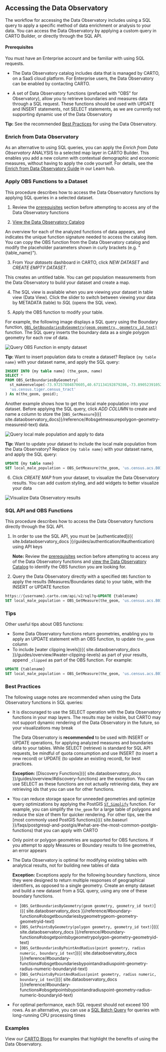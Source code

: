 ## Accessing the Data Observatory

The workflow for accessing the Data Observatory includes using a SQL query to apply a specific method of data enrichment or analysis to your data. You can access the Data Observatory by applying a custom query in CARTO Builder, or directly through the SQL API.

#### Prerequisites

You must have an Enterprise account and be familiar with using SQL requests.

- The Data Observatory catalog includes data that is managed by CARTO, on a SaaS cloud platform. For Enterprise users, the Data Observatory can be enabled by contacting CARTO.

- A set of Data Observatory functions (prefaced with "OBS" for Observatory), allow you to retrieve boundaries and measures data through a SQL request. These functions should be used with UPDATE and INSERT statements, not SELECT statements, as we are currently not supporting dynamic use of the Data Observatory 

**Tip:** See the recommended [Best Practices](#best-practices) for using the Data Observatory.

### Enrich from Data Observatory

As an alternative to using SQL queries, you can apply the _Enrich from Data Observatory_ ANALYSIS to a selected map layer in CARTO Builder. This enables you add a new column with contextual demographic and economic measures, without having to apply the code yourself. For details, see the [Enrich from Data Observatory Guide](https://carto.com/learn/guides/analysis/enrich-from-data-observatory) in our Learn hub.

### Apply OBS Functions to a Dataset

This procedure describes how to access the Data Observatory functions by applying SQL queries in a selected dataset.

1) Review the [prerequisites](#prerequisites) section before attempting to access any of the Data Observatory functions

2) [View the Data Observatory Catalog](https://cartodb.github.io/bigmetadata/index.html)

An overview for each of the analyzed functions of data appears, and indicates the unique function signature needed to access the catalog item. You can copy the OBS function from the Data Observatory catalog and modify the placeholder parameters shown in curly brackets (e.g. "{table_name}").

3) From _Your datasets_ dashboard in CARTO, click _NEW DATASET_ and _CREATE EMPTY DATASET_. 

This creates an untitled table. You can get population measurements from the Data Observatory to build your dataset and create a map.

4) 	The SQL view is available when you are viewing your dataset in table view (Data View). Click the slider to switch between viewing your data by METADATA (table) to _SQL_ (opens the SQL view). 

5) Apply the OBS function to modify your table. 

For example, the following image displays a SQL query using the Boundary function, [`OBS_GetBoundariesByGeometry(geom geometry, geometry_id text)`](https://carto.com/docs/carto-engine/data/boundary-functions/#obsgetboundariesbygeometrygeom-geometry-geometryid-text) function. The SQL query inserts the boundary data as a single polygon geometry for each row of data. 

![Query OBS Function in empty dataset](../img/obs_getboundary.jpg)


**Tip:** Want to insert population data to create a dataset? Replace `{my table name}` with your dataset name, and apply the SQL query:

```sql
INSERT INTO {my table name} (the_geom, name)
SELECT * 
FROM OBS_GetBoundariesByGeometry(
  st_makeenvelope(-73.97257804870605,40.671134192879286,-73.89052391052246,40.722868115036974, 4326),
  'us.census.tiger.census_tract'
) As m(the_geom, geoid);
```

Another example shows how to get the local male population into your dataset. Before applying the SQL query, click _ADD COLUMN_ to create and name a column to store the [`OBS_GetMeasure`]({{ site.dataobservatory_docs}}/reference/#obsgetmeasurepolygon-geometry-measureid-text) data.

![Query local male population and apply to data](../img/local_male_pop.jpg)

**Tip:** Want to update your dataset to include the local male population from the Data Observatory? Replace `{my table name}` with your dataset name, and apply the SQL query:

```sql
UPDATE {my table name}
SET local_male_population = OBS_GetMeasure(the_geom, 'us.census.acs.B01001002')
```
6) Click _CREATE MAP_ from your dataset, to visualize the Data Observatory results. You can add custom styling, and add widgets to better visualize your data

![Visualize Data Observatory results](../img/visualize_obs_data.jpg)


### SQL API and OBS Functions

This procedure describes how to access the Data Observatory functions directly through the SQL API.

1. In order to use the SQL API, you must be [authenticated]({{ site.bdataobservatory_docs }}/guides/authentication/#authentication) using API keys

	**Note:** Review the [prerequisites](#prerequisites) section before attempting to access any of the Data Observatory functions and [view the Data Observatory Catalog](https://cartodb.github.io/bigmetadata/index.html) to identify the OBS function you are looking for.

2. Query the Data Observatory directly with a specified `OBS` function to apply the results (Measures/Boundaries data) to your table, with the INSERT or UPDATE function

```sql
https://{username}.carto.com/api/v2/sql?q=UPDATE {tablename}
SET local_male_population = OBS_GetMeasure(the_geom, 'us.census.acs.B01001002')&api_key={api_key}
```
### Tips

Other useful tips about OBS functions:

- Some Data Observatory functions return geometries, enabling you to apply an UPDATE statement with an OBS function, to update `the_geom` column
- To include [water clipping levels]({{ site.dataobservatory_docs }}/guides/overview/#water-clipping-levels) as part of your results, append `_clipped` as part of the OBS function. For example: 

```sql
UPDATE {tablename}
SET local_male_population = OBS_GetMeasure(the_geom, 'us.census.acs.B01001002','area','us.census.tiger.census_tract_clipped')
```

### Best Practices

The following usage notes are recommended when using the Data Observatory functions in SQL queries:

- It is discouraged to use the SELECT operation with the Data Observatory functions in your map layers. The results may be visible, but CARTO may not support dynamic rendering of the Data Observatory in the future, so your visualizations may break

	The Data Observatory is **recommended** to be used with INSERT or UPDATE operations, for applying analyzed measures and boundaries data to your tables. While SELECT (retrieve) is standard for SQL API requests, be mindful of quota consumption and use INSERT (to insert a new record) or UPDATE (to update an existing record), for best practices. 

	**Exception:** [Discovery Functions]({{ site.dataobservatory_docs }}/guides/overview/#discovery-functions) are the exception. You can use SELECT as these functions are not actually retrieving data, they are retrieving ids that you can use for other functions.

- You can reduce storage space for unneeded geometries and optimize query optimizations by applying the PostGIS [`ST_Simplify`](http://www.postgis.org/docs/ST_Simplify.html) function. For example, you can simplify the `the_geom` for a large table of polygons and reduce the size of them for quicker rendering. For other tips, see the [most commonly used PostGIS functions]({{ site.baseurl }}/faqs/postgresql-and-postgis/#what-are-the-most-common-postgis-functions) that you can apply with CARTO

- Only point or polygon geometries are supported for OBS functions. If you attempt to apply Measures or Boundary results to line geometries, an error appears

- The Data Observatory is optimal for modifying existing tables with analytical results, not for building new tables of data

	**Exception:** Exceptions apply for the following boundary functions, since they were designed to return multiple responses of geographical identifiers, as opposed to a single geometry. Create an empty dataset and build a new dataset from a SQL query, using any one of these boundary functions.

	- [`OBS_GetBoundariesByGeometry(geom geometry, geometry_id text)`]({{ site.dataobservatory_docs }}/reference/#boundary-functions#obsgetboundariesbygeometrygeom-geometry-geometryid-text)
	- [`OBS_GetPointsByGeometry(polygon geometry, geometry_id text)`]({{ site.dataobservatory_docs }}/reference/#boundary-functions#obsgetpointsbygeometrypolygon-geometry-geometryid-text)
	- [`OBS_GetBoundariesByPointAndRadius(point geometry, radius numeric, boundary_id text`]({{ site.dataobservatory_docs }}/reference/#boundary-functions#obsgetboundariesbypointandradiuspoint-geometry-radius-numeric-boundaryid-text)
	- [`OBS_GetPointsByPointAndRadius(point geometry, radius numeric, boundary_id text`]({{ site.dataobservatory_docs }}/reference/#boundary-functions#obsgetpointsbypointandradiuspoint-geometry-radius-numeric-boundaryid-text)

- For optimal performance, each SQL request should not exceed 100 rows. As an alternative, you can use a [SQL Batch Query](/docs/carto-engine/sql-api/batch-queries) for queries with long-running CPU processing times

### Examples

View our [CARTO Blogs](https://carto.com/blog/categories/data-observatory/) for examples that highlight the benefits of using the Data Observatory.

